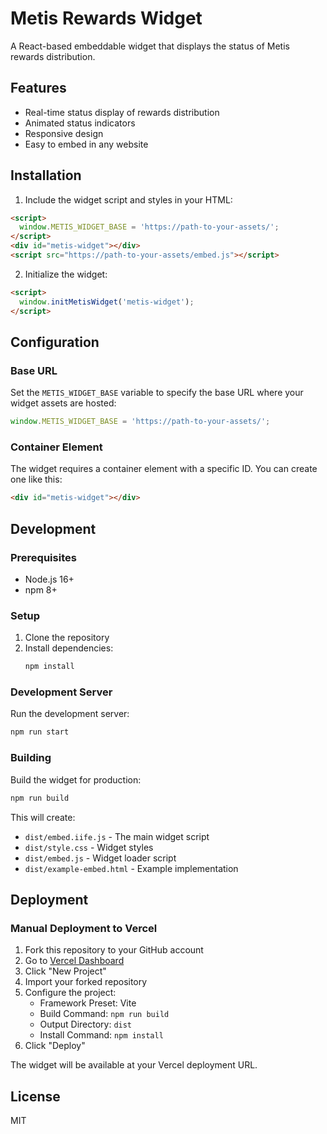 # Metis Rewards Widget

A React-based embeddable widget that displays the status of Metis rewards distribution.

## Features

- Real-time status display of rewards distribution
- Animated status indicators
- Responsive design
- Easy to embed in any website

## Installation

1. Include the widget script and styles in your HTML:

```html
<script>
  window.METIS_WIDGET_BASE = 'https://path-to-your-assets/';
</script>
<div id="metis-widget"></div>
<script src="https://path-to-your-assets/embed.js"></script>
```

2. Initialize the widget:

```html
<script>
  window.initMetisWidget('metis-widget');
</script>
```

## Configuration

### Base URL

Set the `METIS_WIDGET_BASE` variable to specify the base URL where your widget assets are hosted:

```javascript
window.METIS_WIDGET_BASE = 'https://path-to-your-assets/';
```

### Container Element

The widget requires a container element with a specific ID. You can create one like this:

```html
<div id="metis-widget"></div>
```

## Development

### Prerequisites

- Node.js 16+
- npm 8+

### Setup

1. Clone the repository
2. Install dependencies:
   ```bash
   npm install
   ```

### Development Server

Run the development server:

```bash
npm run start
```

### Building

Build the widget for production:

```bash
npm run build
```

This will create:
- `dist/embed.iife.js` - The main widget script
- `dist/style.css` - Widget styles
- `dist/embed.js` - Widget loader script
- `dist/example-embed.html` - Example implementation

## Deployment

### Manual Deployment to Vercel

1. Fork this repository to your GitHub account
2. Go to [Vercel Dashboard](https://vercel.com/dashboard)
3. Click "New Project"
4. Import your forked repository
5. Configure the project:
   - Framework Preset: Vite
   - Build Command: `npm run build`
   - Output Directory: `dist`
   - Install Command: `npm install`
6. Click "Deploy"

The widget will be available at your Vercel deployment URL.

## License

MIT
